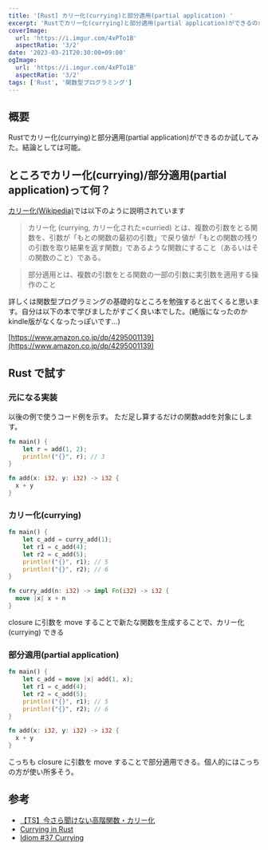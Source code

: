 ```yaml
---
title: '[Rust] カリー化(currying)と部分適用(partial application) '
excerpt: 'Rustでカリー化(currying)と部分適用(partial application)ができるのか試してみた。結論としては可能。'
coverImage: 
  url: 'https://i.imgur.com/4xPTo1B'
  aspectRatio: '3/2'
date: '2023-03-21T20:30:00+09:00'
ogImage:
  url: 'https://i.imgur.com/4xPTo1B'
  aspectRatio: '3/2'
tags: ['Rust', '関数型プログラミング']
---
```

  
## 概要

Rustでカリー化(currying)と部分適用(partial application)ができるのか試してみた。結論としては可能。

## ところでカリー化(currying)/部分適用(partial application)って何？

[カリー化(Wikipedia)](https://ja.wikipedia.org/wiki/%E3%82%AB%E3%83%AA%E3%83%BC%E5%8C%96)では以下のように説明されています

>カリー化 (currying, カリー化された=curried) とは、複数の引数をとる関数を、引数が「もとの関数の最初の引数」で戻り値が「もとの関数の残りの引数を取り結果を返す関数」であるような関数にすること（あるいはその関数のこと）である。

>部分適用とは、複数の引数をとる関数の一部の引数に実引数を適用する操作のこと

詳しくは関数型プログラミングの基礎的なところを勉強すると出てくると思います。自分は以下の本で学びましたがすごく良い本でした。(絶版になったのかkindle版がなくなったっぽいです...)

[https://www.amazon.co.jp/dp/4295001139](https://www.amazon.co.jp/dp/4295001139)

## Rust で試す

### 元になる実装

以後の例で使うコード例を示す。
ただ足し算するだけの関数addを対象にします。

```rust
fn main() {
    let r = add(1, 2);
    println!("{}", r); // 3
}

fn add(x: i32, y: i32) -> i32 {
  x + y
}
```

### カリー化(currying)

```rust
fn main() {
    let c_add = curry_add(1);
    let r1 = c_add(4); 
    let r2 = c_add(5);
    println!("{}", r1); // 5
    println!("{}", r2); // 6
}

fn curry_add(n: i32) -> impl Fn(i32) -> i32 {
  move |x| x + n
}
```

closure に引数を move することで新たな関数を生成することで、カリー化(currying) できる

### 部分適用(partial application)

```rust
fn main() {
    let c_add = move |x| add(1, x);
    let r1 = c_add(4); 
    let r2 = c_add(5);
    println!("{}", r1); // 5
    println!("{}", r2); // 6
}

fn add(x: i32, y: i32) -> i32 {
  x + y
}
```

こっちも closure に引数を move することで部分適用できる。個人的にはこっちの方が使い所多そう。

## 参考

- [【TS】今さら聞けない高階関数・カリー化](https://zenn.dev/nekoniki/articles/5b7980fac91048775931)
- [Currying in Rust](https://hashnode.com/post/currying-in-rust-cjpfb0i2z00cm56s2aideuo4z)
- [Idiom #37 Currying](https://programming-idioms.org/idiom/37/currying/2218/rust)
